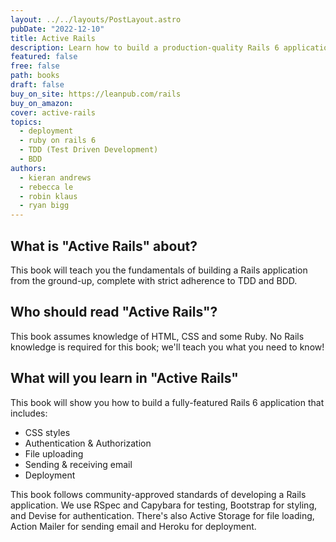 ```yaml
---
layout: ../../layouts/PostLayout.astro
pubDate: "2022-12-10"
title: Active Rails
description: Learn how to build a production-quality Rails 6 application from the ground up. Complete with TDD / BDD examples. Just like we do in the real world!
featured: false
free: false
path: books
draft: false
buy_on_site: https://leanpub.com/rails
buy_on_amazon:
cover: active-rails
topics:
  - deployment
  - ruby on rails 6
  - TDD (Test Driven Development)
  - BDD
authors:
  - kieran andrews
  - rebecca le
  - robin klaus
  - ryan bigg
---
```

## What is "Active Rails" about?
This book will teach you the fundamentals of building a Rails application from the ground-up, complete with strict adherence to TDD and BDD.

## Who should read "Active Rails"?
This book assumes knowledge of HTML, CSS and some Ruby. No Rails knowledge is required for this book; we'll teach you what you need to know!

## What will you learn in "Active Rails"
This book will show you how to build a fully-featured Rails 6 application that includes:

- CSS styles
- Authentication & Authorization
- File uploading
- Sending & receiving email
- Deployment

This book follows community-approved standards of developing a Rails application. We use RSpec and Capybara for testing, Bootstrap for styling, and Devise for authentication. There's also Active Storage for file loading, Action Mailer for sending email and Heroku for deployment.

